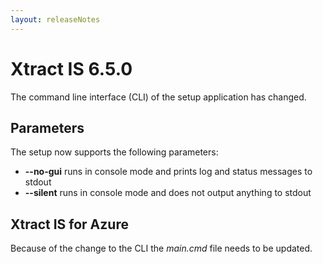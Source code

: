 ```yaml
---
layout: releaseNotes
---
```


# Xtract IS 6.5.0

The command line interface (CLI) of the setup application has changed. 

## Parameters

The setup now supports the following parameters:

- **--no-gui** runs in console mode and prints log and status messages to stdout
- **--silent** runs in console mode and does not output anything to stdout

## Xtract IS for Azure

Because of the change to the CLI the *main.cmd* file needs to be updated.